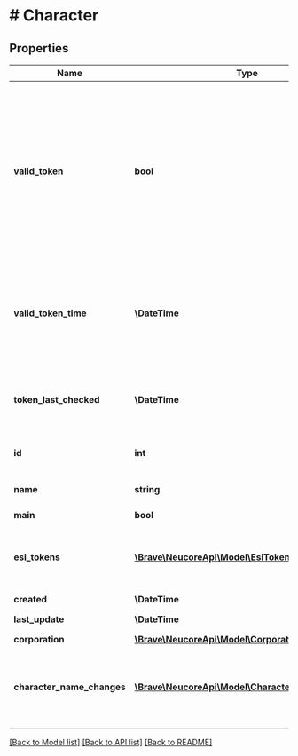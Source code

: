 # # Character

## Properties

Name | Type | Description | Notes
------------ | ------------- | ------------- | -------------
**valid_token** | **bool** | Shows if character&#39;s default refresh token is valid or not. This is null if there is no refresh token (EVE SSOv1 only) or a valid token but without scopes (SSOv2). | [optional]
**valid_token_time** | **\DateTime** | Date and time when the valid token property of the default token was last changed. | [optional]
**token_last_checked** | **\DateTime** | Date and time when the default token was last checked. | [optional]
**id** | **int** | EVE character ID. |
**name** | **string** | EVE character name. |
**main** | **bool** |  | [optional]
**esi_tokens** | [**\Brave\NeucoreApi\Model\EsiToken[]**](EsiToken.md) | ESI tokens of the character (API: not included by default). | [optional]
**created** | **\DateTime** |  | [optional]
**last_update** | **\DateTime** | Last ESI update. | [optional]
**corporation** | [**\Brave\NeucoreApi\Model\Corporation**](Corporation.md) |  | [optional]
**character_name_changes** | [**\Brave\NeucoreApi\Model\CharacterNameChange[]**](CharacterNameChange.md) | List of previous character names (API: not included by default). | [optional]

[[Back to Model list]](../../README.md#models) [[Back to API list]](../../README.md#endpoints) [[Back to README]](../../README.md)

